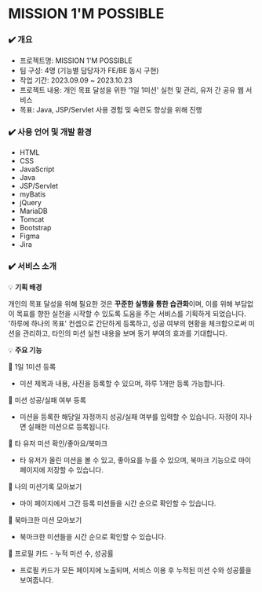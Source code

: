 # MISSION 1'M POSSIBLE

### ✔️ 개요

- 프로젝트명: MISSION 1'M POSSIBLE
- 팀 구성: 4명 (기능별 담당자가 FE/BE 동시 구현)
- 작업 기간: 2023.09.09 ~ 2023.10.23
- 프로젝트 내용: 개인 목표 달성을 위한 '1일 1미션' 실천 및 관리, 유저 간 공유 웹 서비스
- 목표: Java, JSP/Servlet 사용 경험 및 숙련도 향상을 위해 진행
  
### ✔️ 사용 언어 및 개발 환경
- HTML
- CSS
- JavaScript
- Java
- JSP/Servlet
- myBatis
- jQuery
- MariaDB
- Tomcat
- Bootstrap
- Figma
- Jira

### ✔️ 서비스 소개

💡 **기획 배경**

개인의 목표 달성을 위해 필요한 것은 **꾸준한 실행을 통한 습관화**이며, 이를 위해 부담없이 목표를 향한 실천을 시작할 수 있도록 도움을 주는 서비스를 기획하게 되었습니다.
'하루에 하나의 목표' 컨셉으로 간단하게 등록하고, 성공 여부의 현황을 체크함으로써 미션을 관리하고, 타인의 미션 실천 내용을 보며 동기 부여의 효과를 기대합니다.

💡 **주요 기능**

🌟 1일 1미션 등록
- 미션 제목과 내용, 사진을 등록할 수 있으며, 하루 1개만 등록 가능합니다.

🌟 미션 성공/실패 여부 등록
- 미션을 등록한 해당일 자정까지 성공/실패 여부를 입력할 수 있습니다. 자정이 지나면 실패한 미션으로 등록됩니다.

🌟 타 유저 미션 확인/좋아요/북마크
- 타 유저가 올린 미션을 볼 수 있고, 좋아요를 누를 수 있으며, 북마크 기능으로 마이페이지에 저장할 수 있습니다.

🌟 나의 미션기록 모아보기
- 마이 페이지에서 그간 등록 미션들을 시간 순으로 확인할 수 있습니다.

🌟 북마크한 미션 모아보기
- 북마크한 미션들을 시간 순으로 확인할 수 있습니다.

🌟 프로필 카드 - 누적 미션 수, 성공률
- 프로필 카드가 모든 페이지에 노출되며, 서비스 이용 후 누적된 미션 수와 성공률을 보여줍니다.

